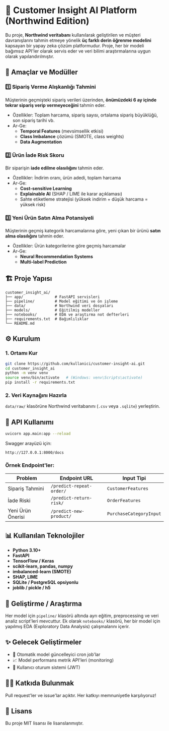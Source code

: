 
# 🧠 Customer Insight AI Platform (Northwind Edition)

Bu proje, **Northwind veritabanı** kullanılarak geliştirilen ve müşteri davranışlarını tahmin etmeye yönelik **üç farklı derin öğrenme modelini** kapsayan bir yapay zeka çözüm platformudur. Proje, her bir modeli bağımsız API'ler olarak servis eder ve veri bilimi araştırmalarına uygun olarak yapılandırılmıştır.

## 🚀 Amaçlar ve Modüller

### 1️⃣ Sipariş Verme Alışkanlığı Tahmini
Müşterinin geçmişteki sipariş verileri üzerinden, **önümüzdeki 6 ay içinde tekrar sipariş verip vermeyeceğini** tahmin eder.

- Özellikler: Toplam harcama, sipariş sayısı, ortalama sipariş büyüklüğü, son sipariş tarihi vb.
- Ar-Ge:
  - **Temporal Features** (mevsimsellik etkisi)
  - **Class Imbalance** çözümü (SMOTE, class weights)
  - **Data Augmentation**

### 2️⃣ Ürün İade Risk Skoru
Bir siparişin **iade edilme olasılığını** tahmin eder.

- Özellikler: İndirim oranı, ürün adedi, toplam harcama
- Ar-Ge:
  - **Cost-sensitive Learning**
  - **Explainable AI** (SHAP / LIME ile karar açıklaması)
  - Sahte etiketleme stratejisi (yüksek indirim + düşük harcama = yüksek risk)

### 3️⃣ Yeni Ürün Satın Alma Potansiyeli
Müşterinin geçmiş kategorik harcamalarına göre, yeni çıkan bir ürünü **satın alma olasılığını** tahmin eder.

- Özellikler: Ürün kategorilerine göre geçmiş harcamalar
- Ar-Ge:
  - **Neural Recommendation Systems**
  - **Multi-label Prediction**

## 🏗️ Proje Yapısı

```
customer_insight_ai/
├── app/              # FastAPI servisleri
├── pipeline/         # Model eğitimi ve ön işleme
├── data/             # Northwind veri dosyaları
├── models/           # Eğitilmiş modeller
├── notebooks/        # EDA ve araştırma not defterleri
├── requirements.txt  # Bağımlılıklar
└── README.md
```

## ⚙️ Kurulum

### 1. Ortamı Kur
```bash
git clone https://github.com/kullanici/customer-insight-ai.git
cd customer_insight_ai
python -m venv venv
source venv/bin/activate   # (Windows: venv\Scripts\activate)
pip install -r requirements.txt
```

### 2. Veri Kaynağını Hazırla
`data/raw/` klasörüne Northwind veritabanını (`.csv` veya `.sqlite`) yerleştirin.

## 🚉 API Kullanımı

```bash
uvicorn app.main:app --reload
```

Swagger arayüzü için:
```
http://127.0.0.1:8000/docs
```

### Örnek Endpoint'ler:

| Problem                      | Endpoint URL                     | Input Tipi              |
|-----------------------------|----------------------------------|--------------------------|
| Sipariş Tahmini             | `/predict-repeat-order/`         | `CustomerFeatures`       |
| İade Riski                  | `/predict-return-risk/`          | `OrderFeatures`          |
| Yeni Ürün Önerisi           | `/predict-new-product/`          | `PurchaseCategoryInput`  |

## 📊 Kullanılan Teknolojiler

- **Python 3.10+**
- **FastAPI**
- **TensorFlow / Keras**
- **scikit-learn, pandas, numpy**
- **imbalanced-learn (SMOTE)**
- **SHAP, LIME**
- **SQLite / PostgreSQL opsiyonlu**
- **joblib / pickle / h5**

## 🧪 Geliştirme / Araştırma

Her model için `pipeline/` klasörü altında ayrı eğitim, preprocessing ve veri analiz script'leri mevcuttur. Ek olarak `notebooks/` klasörü, her bir model için yapılmış EDA (Exploratory Data Analysis) çalışmalarını içerir.

## ✨ Gelecek Geliştirmeler

- 🎯 Otomatik model güncelleyici cron job'lar
- 📈 Model performans metrik API'leri (monitoring)
- 🔐 Kullanıcı oturum sistemi (JWT)

## 👩‍💻 Katkıda Bulunmak

Pull request'ler ve issue'lar açıktır. Her katkıyı memnuniyetle karşılıyoruz!

## 📝 Lisans

Bu proje MIT lisansı ile lisanslanmıştır.
